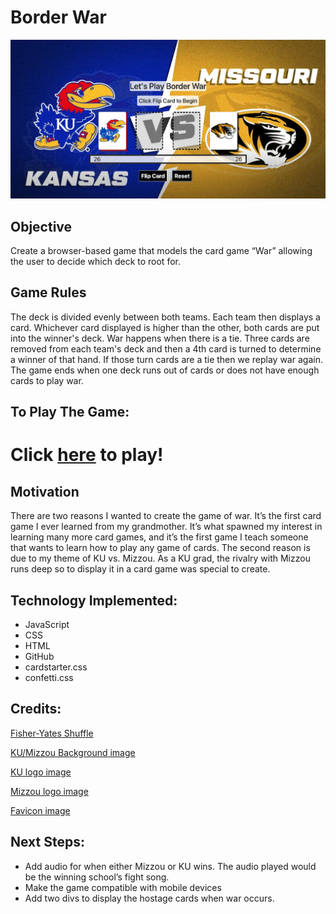  # **Border War**

![image](/images/game%20images/border-war-game.png)


## Objective

Create a browser-based game that models the card game “War” allowing the user to decide which deck to root for.

## Game Rules
The deck is divided evenly between both teams. Each team then displays a card. Whichever card displayed is higher than the other, both cards are put into the winner's deck. War happens when there is a tie. Three cards are removed from each team's deck and then a 4th card is turned to determine a winner of that hand. If those turn cards are a tie then we replay war again. The game ends when one deck runs out of cards or does not have enough cards to play war.

## To Play The Game:

# Click [here](https://borderwar.netlify.app/) to play!

## Motivation

There are two reasons I wanted to create the game of war. It’s the first card game I ever learned from my grandmother. It’s what spawned my interest in learning many more card games, and it’s the first game I teach someone that wants to learn how to play any game of cards. The second reason is due to my theme of KU vs. Mizzou. As a KU grad, the rivalry with Mizzou runs deep so to display it in a card game was special to create.

## Technology Implemented:

* JavaScript
* CSS
* HTML
* GitHub
* cardstarter.css
* confetti.css


## Credits: 
[Fisher-Yates Shuffle](https://www.geeksforgeeks.org/shuffle-a-given-array-using-fisher-yates-shuffle-algorithm/)

[KU/Mizzou Background image](https://clutchpoints.com/college-basketball-odds-kansas-vs-missouri-prediction-odds-and-pick-12-10-2022)

[KU logo image](https://1000logos.net/kansas-jayhawks-logo/)

[Mizzou logo image](https://branditechture.agency/brand-logos/download/mizzou-missouri-tigers/)

[Favicon image](https://en.wikipedia.org/wiki/Border_War_%28Kansas%E2%80%93Missouri_rivalry%29)

## Next Steps:

* Add audio for when either Mizzou or KU wins. The audio played would be the winning school’s fight song.
* Make the game compatible with mobile devices
* Add two divs to display the hostage cards when war occurs.


